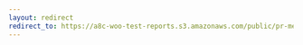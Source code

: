 ```yaml
---
layout: redirect
redirect_to: https://a8c-woo-test-reports.s3.amazonaws.com/public/pr-merge/38658/e2e/index.html
---
```

